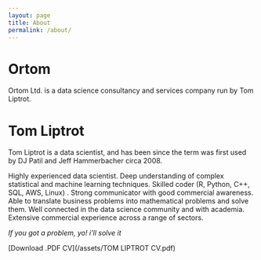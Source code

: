 ```yaml
---
layout: page
title: About
permalink: /about/
---
```


# Ortom

Ortom Ltd. is a data science consultancy and services company run by Tom Liptrot.

# Tom Liptrot

Tom Liptrot is a data scientist, and has been since the term was first used by DJ Patil and Jeff Hammerbacher circa 2008.

Highly experienced data scientist. Deep understanding of complex statistical and machine learning
techniques. Skilled coder (R, Python, C++, SQL, AWS, Linux) . Strong communicator with good
commercial awareness. Able to translate business problems into mathematical problems and solve
them. Well connected in the data science community and with academia. Extensive commercial
experience across a range of sectors.

*If you got a problem, yo! i'll solve it*

[Download .PDF CV](/assets/TOM LIPTROT CV.pdf)
<br>
<br>

<div class="just-comments" data-apikey="6594015a-feeb-4c74-b3e3-31629308721d"></div>
<script async src="https://just-comments.com/w.js"></script>

